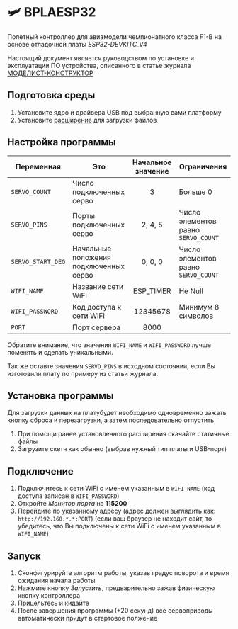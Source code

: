 # 🛩 BPLAESP32

Полетный контроллер для авиамодели чемпионатного класса F1-B на основе отладочной платы *ESP32-DEVKITC_V4*

Настоящий документ является руководством по установке и эксплуатации ПО устройства, 
описанного в статье журнала [МОДЕЛИСТ-КОНСТРУКТОР](https://modelist-konstruktor.com)

## Подготовка среды
1. Установите ядро и драйвера USB под выбранную вами платформу
2. Установите [расширение](https://randomnerdtutorials.com/install-esp32-filesystem-uploader-arduino-ide/) для загрузки файлов

## Настройка программы

| Переменная        | Это                                    | Начальное значение | Ограничения                         |
| ----------------- | -------------------------------------- |:------------------:| ----------------------------------- |
| `SERVO_COUNT`     | Число подключенных серво               | 3                  | Больше 0                            |
| `SERVO_PINS`      | Порты подключенных серво               | 2, 4, 5            | Число элементов равно `SERVO_COUNT` |
| `SERVO_START_DEG` | Начальные положения подключенных серво | 0, 0, 0            | Число элементов равно `SERVO_COUNT` |
| `WIFI_NAME`       | Название сети WiFi                     | ESP_TIMER          | Не Null                             |
| `WIFI_PASSWORD`   | Код доступа к сети WiFi                | 12345678           | Минимум 8 символов                  |
| `PORT`            | Порт сервера                           | 8000               |                                     |

Обратите внимание, что значения `WIFI_NAME` и `WIFI_PASSWORD` лучше поменять и сделать уникальными.

Так же оставте значения `SERVO_PINS` в исходном состоянии, если Вы изготовили плату по примеру из статьи журнала.

## Установка программы
Для загрузки данных на платубудет необходимо одновременно зажать кнопку сброса и перезагрузки, а затем последовательно отпустить 

1. При помощи ранее установленного расширения скачайте статичные файлы
2. Загрузите скетч как обычно (выбрав нужный тип платы и USB-порт)

## Подключение

1. Подключитесь к сети WiFi с именем указанным в `WIFI_NAME` (код доступа записан в `WIFI_PASSWORD`)
2. Откройте *Монитор порта* на **115200**
3. Перейдите по указанному адресу (адрес должен выглядить как: `http://192.168.*.*:PORT`)
(если ваш браузер не находит сайт, то убедитесь, что Вы подключены к сети WiFi с именем указанным в `WIFI_NAME`)

## Запуск

1. Сконфигурируйте алгоритм работы, указав градус поворота и время ожидания начала работы
2. Нажмите кнопку *Запустить*, предварительно зажав физическую кнопку контроллера
3. Прицельтесь и кидайте
4. После завершения программы (+20 секунд) все сервоприводы автоматически придут в стартовое полжение
